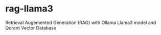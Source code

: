 # rag-llama3
Retrieval Augemented Generation (RAG) with Ollama Llama3 model and Qdrant Vector Database

